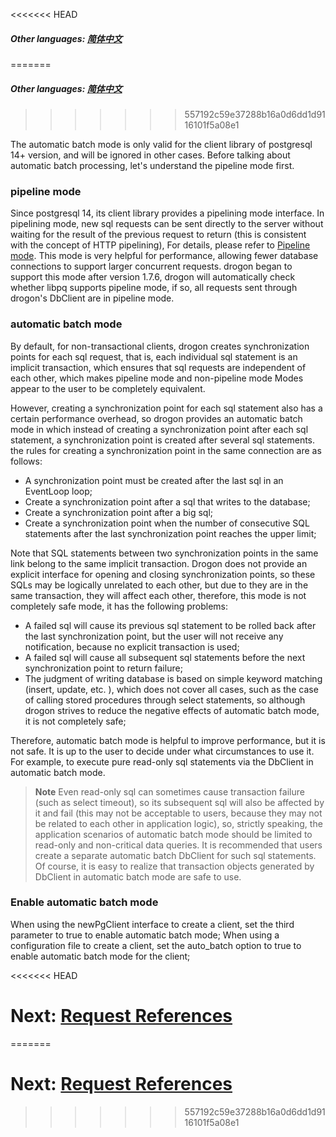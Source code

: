 <<<<<<< HEAD
##### Other languages: [简体中文](/CHN/CHN-08-5-数据库-自动批处理)
=======
##### Other languages: [简体中文](/CHN/CHN-08-5-数据库-自动批处理)
>>>>>>> 557192c59e37288b16a0d6dd1d9116101f5a08e1

The automatic batch mode is only valid for the client library of postgresql 14+ version, and will be ignored in other cases. Before talking about automatic batch processing, let's understand the pipeline mode first.

### pipeline mode

Since postgresql 14, its client library provides a pipelining mode interface. In pipelining mode, new sql requests can be sent directly to the server without waiting for the result of the previous request to return (this is consistent with the concept of HTTP pipelining), For details, please refer to [Pipeline mode](https://www.postgresql.org/docs/current/libpq-pipeline-mode.html). This mode is very helpful for performance, allowing fewer database connections to support larger concurrent requests.
drogon began to support this mode after version 1.7.6, drogon will automatically check whether libpq supports pipeline mode, if so, all requests sent through drogon's DbClient are in pipeline mode.

### automatic batch mode

By default, for non-transactional clients, drogon creates synchronization points for each sql request, that is, each individual sql statement is an implicit transaction, which ensures that sql requests are independent of each other, which makes pipeline mode and non-pipeline mode Modes appear to the user to be completely equivalent.

However, creating a synchronization point for each sql statement also has a certain performance overhead, so drogon provides an automatic batch mode in which instead of creating a synchronization point after each sql statement, a synchronization point is created after several sql statements. the rules for creating a synchronization point in the same connection are as follows:

- A synchronization point must be created after the last sql in an EventLoop loop;
- Create a synchronization point after a sql that writes to the database;
- Create a synchronization point after a big sql;
- Create a synchronization point when the number of consecutive SQL statements after the last synchronization point reaches the upper limit;

Note that SQL statements between two synchronization points in the same link belong to the same implicit transaction. Drogon does not provide an explicit interface for opening and closing synchronization points, so these SQLs may be logically unrelated to each other, but due to they are in the same transaction, they will affect each other, therefore, this mode is not completely safe mode, it has the following problems:

- A failed sql will cause its previous sql statement to be rolled back after the last synchronization point, but the user will not receive any notification, because no explicit transaction is used;
- A failed sql will cause all subsequent sql statements before the next synchronization point to return failure;
- The judgment of writing database is based on simple keyword matching (insert, update, etc. ), which does not cover all cases, such as the case of calling stored procedures through select statements, so although drogon strives to reduce the negative effects of automatic batch mode, it is not completely safe;

Therefore, automatic batch mode is helpful to improve performance, but it is not safe. It is up to the user to decide under what circumstances to use it. For example, to execute pure read-only sql statements via the DbClient in automatic batch mode.

> **Note** Even read-only sql can sometimes cause transaction failure (such as select timeout), so its subsequent sql will also be affected by it and fail (this may not be acceptable to users, because they may not be related to each other in application logic), so, strictly speaking, the application scenarios of automatic batch mode should be limited to read-only and non-critical data queries. It is recommended that users create a separate automatic batch DbClient for such sql statements. Of course, it is easy to realize that transaction objects generated by DbClient in automatic batch mode are safe to use.

### Enable automatic batch mode

When using the newPgClient interface to create a client, set the third parameter to true to enable automatic batch mode;
When using a configuration file to create a client, set the auto_batch option to true to enable automatic batch mode for the client;

<<<<<<< HEAD
# Next: [Request References](/ENG/ENG-09-0-References-request)
=======
# Next: [Request References](/ENG/ENG-09-0-References-request)
>>>>>>> 557192c59e37288b16a0d6dd1d9116101f5a08e1
